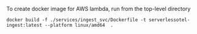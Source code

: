 
To create docker image for AWS lambda, run from the top-level directory

```
docker build -f ./services/ingest_svc/Dockerfile -t serverlessotel-ingest:latest --platform linux/amd64  .
```